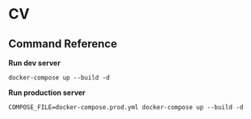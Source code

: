 # CV

## Command Reference

**Run dev server**

```
docker-compose up --build -d
```

**Run production server**

```
COMPOSE_FILE=docker-compose.prod.yml docker-compose up --build -d
```
